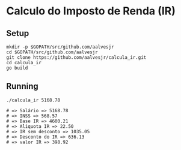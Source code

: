# Calculo do Imposto de Renda (IR)

## Setup

```
mkdir -p $GOPATH/src/github.com/aalvesjr
cd $GOPATH/src/github.com/aalvesjr
git clone https://github.com/aalvesjr/calcula_ir.git
cd calcula_ir
go build
```

## Running

```
./calcula_ir 5168.78

# => Salário => 5168.78
# => INSS => 568.57
# => Base IR => 4600.21
# => Aliquota IR => 22.50
# => IR sem desconto => 1035.05
# => Desconto do IR => 636.13
# => valor IR => 398.92
```
